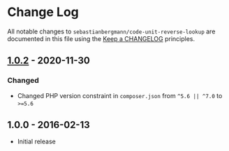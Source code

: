 # Change Log

All notable changes to `sebastianbergmann/code-unit-reverse-lookup` are documented in this file using
the [Keep a CHANGELOG](http://keepachangelog.com/) principles.

## [1.0.2] - 2020-11-30

### Changed

* Changed PHP version constraint in `composer.json` from `^5.6 || ^7.0` to `>=5.6`

## 1.0.0 - 2016-02-13

* Initial release

[1.0.2]: https://github.com/sebastianbergmann/code-unit-reverse-lookup/compare/1.0.1...1.0.2
